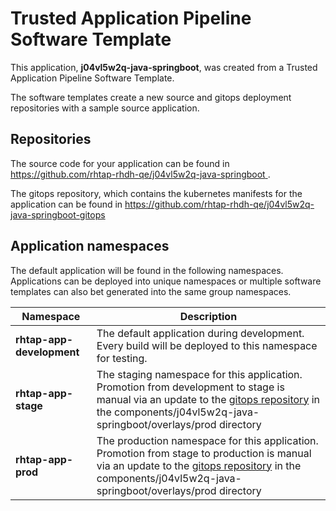 # Trusted Application Pipeline Software Template

This application, **j04vl5w2q-java-springboot**, was created from a Trusted Application Pipeline Software Template.

The software templates create a new source and gitops deployment repositories with a sample source application. 

## Repositories

The source code for your application can be found in [https://github.com/rhtap-rhdh-qe/j04vl5w2q-java-springboot ](https://github.com/rhtap-rhdh-qe/j04vl5w2q-java-springboot ).
 
The gitops repository, which contains the kubernetes manifests for the application can be found in 
[https://github.com/rhtap-rhdh-qe/j04vl5w2q-java-springboot-gitops ](https://github.com/rhtap-rhdh-qe/j04vl5w2q-java-springboot-gitops ) 

## Application namespaces 

The default application will be found in the following namespaces. Applications can be deployed into unique namespaces or multiple software templates can also bet generated into the same group namespaces.  

|  Namespace   |  Description   |  
| -------- | -------- |   
| **rhtap-app-development** | The default application during development. Every build will be deployed to this namespace for testing. | 
| **rhtap-app-stage** | The staging namespace for this application. Promotion from development to stage is manual via an update to the [gitops repository](https://github.com/rhtap-rhdh-qe/j04vl5w2q-java-springboot-gitops ) in the components/j04vl5w2q-java-springboot/overlays/prod directory |  
| **rhtap-app-prod** | The production namespace for this application. Promotion from stage to production is manual via an update to the [gitops repository](https://github.com/rhtap-rhdh-qe/j04vl5w2q-java-springboot-gitops ) in the components/j04vl5w2q-java-springboot/overlays/prod directory | 